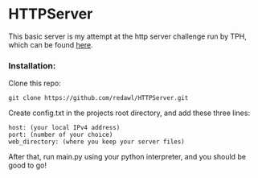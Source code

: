 # HTTPServer

This basic server is my attempt at the http server challenge run by TPH, which can be found [here](https://theprogrammershangout.com/resources/projects/http-project-guide/).

### Installation:
Clone this repo:
```
git clone https://github.com/redawl/HTTPServer.git
```
Create config.txt in the projects root directory, and add these three lines:
```
host: (your local IPv4 address)
port: (number of your choice)
web_directory: (where you keep your server files)
```
After that,  run main.py using your python interpreter, and you should be good to go!